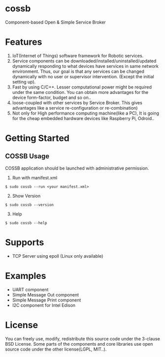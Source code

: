 # cossb
Component-based Open &amp; Simple Service Broker

Features
===============
1. IoT(Internet of Things) software framework for Robotic services.
2. Service components can be downloaded/installed/uninstalled/updated dynamically responding to what devices have services in same network environment. Thus, our goal is that any services can be changed dynamically with no user or supervisor intervention. (Except the initial setting up).
3. Fast by using C/C++. Lesser computational power might be required under the same condition. You can obtain more advantages for the device form-factor, budget and so on..
4. loose-coupled with other services by Service Broker. This gives advantages like a service re-configuration or re-combination)
5. Not only for High performance computing machine(like a PC), It is going for the cheap embedded hardware devices like Raspberry Pi, Odroid..


Getting Started
===============

COSSB Usage
-------

COSSB application should be launched with administrative permission.

1. Run with manifest.xml

```
$ sudo cossb --run <your manifest.xml>
```


2. Show Version

```
$ sudo cossb --version
```

3. Help

```
$ sudo cossb --help
```

Supports
===============

* TCP Server using epoll (Linux only available)

Examples
===============
* UART component
* Simple Message Out component
* Simple Message Print component
* I2C component for Intel Edison



License
===============
You can freely use, modify, redistribute this source code under the 3-clause BSD License.
Some parts of the components and core libraries use open source code under the other license(LGPL, MIT..).
